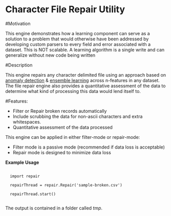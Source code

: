 # Character File Repair Utility

<script src="https://google-code-prettify.googlecode.com/svn/loader/run_prettify.js"></script>

#Motivation

This engine demonstrates how a learning component can serve as a solution to a problem that would otherwise have been addressed by developing custom parsers to every field and error associated with a dataset. This is NOT scalable. A learning algorithm is a single write and can generalize without new code being written

#Description

This engine repairs any character delimited file using an approach
based on [anomaly detection](https://en.wikipedia.org/wiki/Anomaly_detection) & [ensemble learning](https://en.wikipedia.org/wiki/Ensemble_learning) across n-features in any
dataset. The file repair engine also provides a quantitative assessment of the
data to determine what kind of processing this data would lend itself to.


#Features:

- Filter or Repair broken records automatically
- Include scrubbing the data for non-ascii
	characters and extra whitespaces. 
- Quantitative assessment of the data processed

	
This engine can be applied in either filter-mode or repair-mode:

- Filter mode is a passive mode (recommended if data loss is acceptable)
- Repair mode is designed to minimize data loss

**Example Usage**

  <code class="prettify">
  import repair
  </code>
  
  <code class="prettify">
  repairThread = repair.Repair('sample-broken.csv')
  </code>
  
  <code class="prettify">
  repairThread.start()
  </code>
<br>

The output is contained in a folder called <i>tmp</i>.
